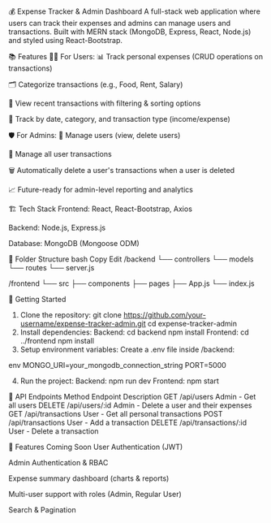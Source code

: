💰 Expense Tracker & Admin Dashboard
A full-stack web application where users can track their expenses and admins can manage users and transactions. Built with MERN stack (MongoDB, Express, React, Node.js) and styled using React-Bootstrap.

📚 Features
🧑‍💼 For Users:
📊 Track personal expenses (CRUD operations on transactions)

🗂 Categorize transactions (e.g., Food, Rent, Salary)

💼 View recent transactions with filtering & sorting options

📅 Track by date, category, and transaction type (income/expense)

🛡 For Admins:
👥 Manage users (view, delete users)

💸 Manage all user transactions

🗑 Automatically delete a user's transactions when a user is deleted

📈 Future-ready for admin-level reporting and analytics

🏗 Tech Stack
Frontend: React, React-Bootstrap, Axios

Backend: Node.js, Express.js

Database: MongoDB (Mongoose ODM)

📂 Folder Structure
bash
Copy
Edit
/backend
  └── controllers
  └── models
  └── routes
  └── server.js

/frontend
  └── src
      ├── components
      ├── pages
      ├── App.js
      └── index.js
      
🚀 Getting Started

1. Clone the repository:
  git clone https://github.com/your-username/expense-tracker-admin.git
  cd expense-tracker-admin
2. Install dependencies:
  Backend:
    cd backend
    npm install
  Frontend:
    cd ../frontend
    npm install
3. Setup environment variables:
  Create a .env file inside /backend:
  
  env
  MONGO_URI=your_mongodb_connection_string
  PORT=5000
  
4. Run the project:
  Backend:
  npm run dev
  Frontend:
  npm start

🎯 API Endpoints
  Method	Endpoint	Description
  GET	/api/users	Admin - Get all users
  DELETE	/api/users/:id	Admin - Delete a user and their expenses
  GET	/api/transactions	User - Get all personal transactions
  POST	/api/transactions	User - Add a transaction
  DELETE	/api/transactions/:id	User - Delete a transaction

🚀 Features Coming Soon
  User Authentication (JWT)
  
  Admin Authentication & RBAC
  
  Expense summary dashboard (charts & reports)
  
  Multi-user support with roles (Admin, Regular User)
  
  Search & Pagination
